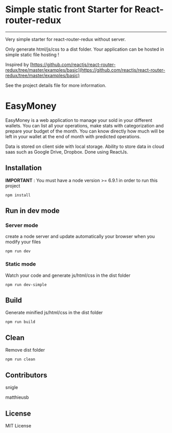 # Simple static front Starter for React-router-redux
------
Very simple starter for react-router-redux without server.

Only generate html/js/css to a dist folder.
Your application can be hosted in simple static file hosting !

Inspired by [https://github.com/reactjs/react-router-redux/tree/master/examples/basic](https://github.com/reactjs/react-router-redux/tree/master/examples/basic)

See the project details file for more information.
# EasyMoney

EasyMoney is a web application to manage your sold in your different wallets. You can list all your operations, make stats with categorization and prepare your budget of the month. You can know directly how much will be left in your wallet at the end of month with predicted operations.

Data is stored on client side with local storage. Ability to store data in cloud saas such as Google Drive, Dropbox.
Done using ReactJs.

## Installation
**IMPORTANT** : You must have a node version >= 6.9.1 in order to run this project

```
npm install
```

## Run in dev mode

### Server mode
create a node server and update automatically your browser when you modify your files
```
npm run dev
```

### Static mode
Watch your code and generate js/html/css in the dist folder
```
npm run dev-simple
```

## Build
Generate minified js/html/css in the dist folder
```
npm run build
```

## Clean
Remove dist folder
```
npm run clean
```

## Contributors

snigle

matthieusb

## License

MIT License

